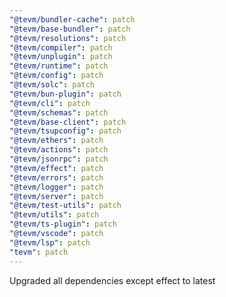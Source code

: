 ```yaml
---
"@tevm/bundler-cache": patch
"@tevm/base-bundler": patch
"@tevm/resolutions": patch
"@tevm/compiler": patch
"@tevm/unplugin": patch
"@tevm/runtime": patch
"@tevm/config": patch
"@tevm/solc": patch
"@tevm/bun-plugin": patch
"@tevm/cli": patch
"@tevm/schemas": patch
"@tevm/base-client": patch
"@tevm/tsupconfig": patch
"@tevm/ethers": patch
"@tevm/actions": patch
"@tevm/jsonrpc": patch
"@tevm/effect": patch
"@tevm/errors": patch
"@tevm/logger": patch
"@tevm/server": patch
"@tevm/test-utils": patch
"@tevm/utils": patch
"@tevm/ts-plugin": patch
"@tevm/vscode": patch
"@tevm/lsp": patch
"tevm": patch
---
```


Upgraded all dependencies except effect to latest
